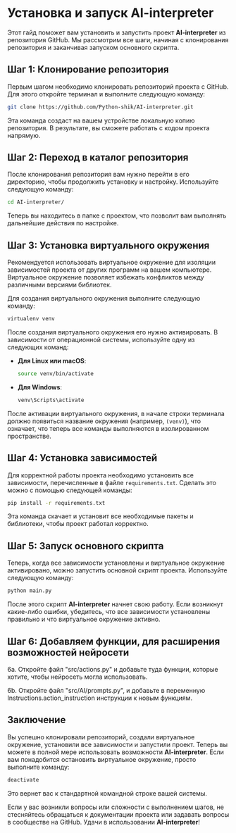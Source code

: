 # Установка и запуск AI-interpreter

Этот гайд поможет вам установить и запустить проект **AI-interpreter** из репозитория GitHub. Мы рассмотрим все шаги, начиная с клонирования репозитория и заканчивая запуском основного скрипта.

## Шаг 1: Клонирование репозитория

Первым шагом необходимо клонировать репозиторий проекта с GitHub. Для этого откройте терминал и выполните следующую команду:

```bash
git clone https://github.com/Python-shik/AI-interpreter.git
```

Эта команда создаст на вашем устройстве локальную копию репозитория. В результате, вы сможете работать с кодом проекта напрямую.

## Шаг 2: Переход в каталог репозитория

После клонирования репозитория вам нужно перейти в его директорию, чтобы продолжить установку и настройку. Используйте следующую команду:

```bash
cd AI-interpreter/
```

Теперь вы находитесь в папке с проектом, что позволит вам выполнять дальнейшие действия по настройке.

## Шаг 3: Установка виртуального окружения

Рекомендуется использовать виртуальное окружение для изоляции зависимостей проекта от других программ на вашем компьютере. Виртуальное окружение позволяет избежать конфликтов между различными версиями библиотек.

Для создания виртуального окружения выполните следующую команду:

```bash
virtualenv venv
```

После создания виртуального окружения его нужно активировать. В зависимости от операционной системы, используйте одну из следующих команд:

- **Для Linux или macOS**:
  ```bash
  source venv/bin/activate
  ```

- **Для Windows**:
  ```bash
  venv\Scripts\activate
  ```

После активации виртуального окружения, в начале строки терминала должно появиться название окружения (например, `(venv)`), что означает, что теперь все команды выполняются в изолированном пространстве.

## Шаг 4: Установка зависимостей

Для корректной работы проекта необходимо установить все зависимости, перечисленные в файле `requirements.txt`. Сделать это можно с помощью следующей команды:

```bash
pip install -r requirements.txt
```

Эта команда скачает и установит все необходимые пакеты и библиотеки, чтобы проект работал корректно.

## Шаг 5: Запуск основного скрипта

Теперь, когда все зависимости установлены и виртуальное окружение активировано, можно запустить основной скрипт проекта. Используйте следующую команду:

```bash
python main.py
```

После этого скрипт **AI-interpreter** начнет свою работу. Если возникнут какие-либо ошибки, убедитесь, что все зависимости установлены правильно и что виртуальное окружение активно.

## Шаг 6: Добавляем функции, для расширения возможностей нейросети

6a. Откройте файл "src/actions.py" и добавьте туда функции, которые хотите, чтобы нейросеть могла использовать.

6b. Откройте файл "src/AI/prompts.py", и добавьте в переменную Instructions.action_instruction инструкции к новым функциям.


## Заключение

Вы успешно клонировали репозиторий, создали виртуальное окружение, установили все зависимости и запустили проект. Теперь вы можете в полной мере использовать возможности **AI-interpreter**. Если вам понадобится остановить виртуальное окружение, просто выполните команду:

```bash
deactivate
```

Это вернет вас к стандартной командной строке вашей системы.

Если у вас возникли вопросы или сложности с выполнением шагов, не стесняйтесь обращаться к документации проекта или задавать вопросы в сообществе на GitHub. Удачи в использовании **AI-interpreter**!


